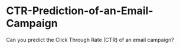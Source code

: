 # CTR-Prediction-of-an-Email-Campaign
Can you predict the Click Through Rate (CTR) of an email campaign?
